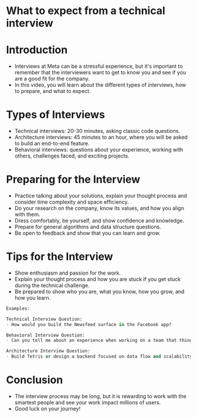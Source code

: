 # What to expect from a technical interview

# Introduction

- Interviews at Meta can be a stressful experience, but it's important to remember that the interviewers want to get to know you and see if you are a good fit for the company.
- In this video, you will learn about the different types of interviews, how to prepare, and what to expect.

# Types of Interviews

- Technical interviews: 20-30 minutes, asking classic code questions.
- Architecture interviews: 45 minutes to an hour, where you will be asked to build an end-to-end feature.
- Behavioral interviews: questions about your experience, working with others, challenges faced, and exciting projects.

# Preparing for the Interview

- Practice talking about your solutions, explain your thought process and consider time complexity and space efficiency.
- Do your research on the company, know its values, and how you align with them.
- Dress comfortably, be yourself, and show confidence and knowledge.
- Prepare for general algorithms and data structure questions.
- Be open to feedback and show that you can learn and grow.

# Tips for the Interview

- Show enthusiasm and passion for the work.
- Explain your thought process and how you are stuck if you get stuck during the technical challenge.
- Be prepared to show who you are, what you know, how you grow, and how you learn.

```python
Examples:

Technical Interview Question: 
- How would you build the Newsfeed surface in the Facebook app?

Behavioral Interview Question: 
- Can you tell me about an experience when working on a team that things did not go well?

Architecture Interview Question: 
- Build Tetris or design a backend focused on data flow and scalability for many users.
```

# Conclusion

- The interview process may be long, but it is rewarding to work with the smartest people and see your work impact millions of users.
- Good luck on your journey!